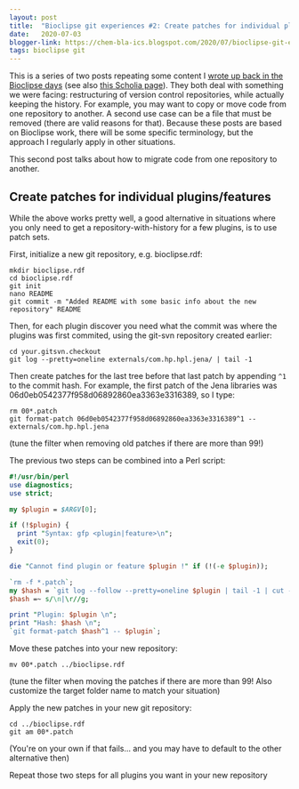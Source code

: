 ```yaml
---
layout: post
title:  "Bioclipse git experiences #2: Create patches for individual plugins/features"
date:   2020-07-03
blogger-link: https://chem-bla-ics.blogspot.com/2020/07/bioclipse-git-experiences-2-create.html
tags: bioclipse git
---
```


This is a series of two posts repeating some content I [wrote up back in the Bioclipse days](https://web.archive.org/web/20180821111520/http://wiki.bioclipse.net/index.php?title=Git_Development)
(see also [this Scholia page](https://scholia.toolforge.org/topic/Q1769726)). They both deal with something
we were facing: restructuring of version control repositories, while actually keeping the history. For
example, you may want to copy or move code from one repository to another. A second use case can be a file
that must be removed (there are valid reasons for that). Because these posts are based on Bioclipse work,
there will be some specific terminology, but the approach I regularly apply in other situations.

This second post talks about how to migrate code from one repository to another.

## Create patches for individual plugins/features

While the above works pretty well, a good alternative in situations where you only need to get a
repository-with-history for a few plugins, is to use patch sets.

First, initialize a new git repository, e.g. bioclipse.rdf:

```shell
mkdir bioclipse.rdf
cd bioclipse.rdf
git init
nano README
git commit -m "Added README with some basic info about the new repository" README
```

Then, for each plugin discover you need what the commit was where the plugins was first commited, using the git-svn repository created earlier:

```shell
cd your.gitsvn.checkout
git log --pretty=oneline externals/com.hp.hpl.jena/ | tail -1
```

Then create patches for the last tree before that last patch by appending `^1` to the commit hash. For example, the first patch of the Jena libraries was 06d0eb0542377f958d06892860ea3363e3316389, so I type:

```shell
rm 00*.patch
git format-patch 06d0eb0542377f958d06892860ea3363e3316389^1 -- externals/com.hp.hpl.jena
```

(tune the filter when removing old patches if there are more than 99!)

The previous two steps can be combined into a Perl script:

```perl
#!/usr/bin/perl
use diagnostics;
use strict;

my $plugin = $ARGV[0];

if (!$plugin) {
  print "Syntax: gfp <plugin|feature>\n";
  exit(0);
}

die "Cannot find plugin or feature $plugin !" if (!(-e $plugin));

`rm -f *.patch`;
my $hash = `git log --follow --pretty=oneline $plugin | tail -1 | cut -d' ' -f1`;
$hash =~ s/\n|\r//g;

print "Plugin: $plugin \n";
print "Hash: $hash \n";
`git format-patch $hash^1 -- $plugin`;
```

Move these patches into your new repository:

```shell
mv 00*.patch ../bioclipse.rdf
```

(tune the filter when moving the patches if there are more than 99! Also customize the target folder name to match your situation)

Apply the new patches in your new git repository:

```shell
cd ../bioclipse.rdf
git am 00*.patch
```

(You're on your own if that fails... and you may have to default to the other alternative then)

Repeat those two steps for all plugins you want in your new repository
